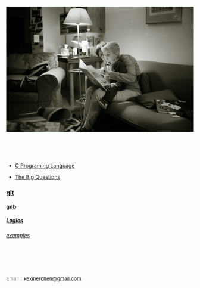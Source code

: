 
![reading](https://raw.githubusercontent.com/kexinerchen/kexinerchen.github.io/master/_posts/assets/reading.jpg)

<br>
<br>
<br>


- [C Programing Language](_posts/2020-04-11-c_programing_language.md)

- [The Big Questions](_posts/2020-04-15-big_questions.md)

### [git](_posts/2020-04-11-git.md)

#### [gdb](_posts/2020-04-11-gdb.md)

##### [Logics](_posts/2020-07-31-logics.md)

###### [examples](_posts/2020-04-11-examples.md)


<br>
<br>
<br>

<span style="color:#999999; font-size:10pt"> Email：kexinerchen@gmail.com </span>

<br>
